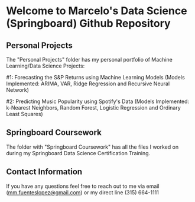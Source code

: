 # Welcome to Marcelo's Data Science (Springboard) Github Repository

## Personal Projects
The "Personal Projects" folder has my personal portfolio of Machine Learning/Data Science Projects:

#1: Forecasting the S&P Returns using Machine Learning Models (Models Implemented: ARIMA, VAR, Ridge Regression and Recursive Neural Network)

#2: Predicting Music Popularity using Spotify's Data (Models Implemented: k-Nearest Neighbors, Random Forest, Logistic Regression and Ordinary Least Squares)  

## Springboard Coursework
The folder with "Springboard Coursework" has all the files I worked on during my Springboard Data Science Certification Training.

## Contact Information
If you have any questions feel free to reach out to me via email (mm.fuenteslopez@gmail.com) or my direct line (315) 664-1111
